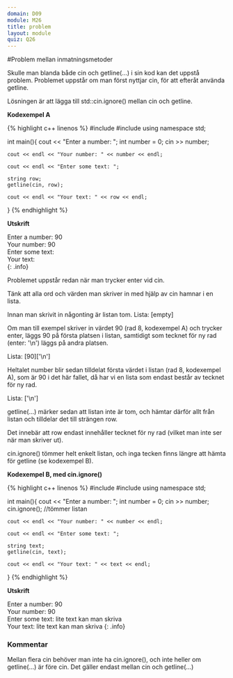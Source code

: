 ```yaml
---
domain: D09
module: M26
title: problem
layout: module
quiz: Q26
---
```


#Problem mellan inmatningsmetoder

Skulle man blanda både cin och getline(...) i sin kod kan det uppstå problem. 
Problemet uppstår om man först nyttjar cin, för att efteråt använda getline.

Lösningen är att lägga till std::cin.ignore() mellan cin och getline.

__Kodexempel A__

{% highlight c++ linenos %}
    #include <iostream>
#include <string>
using namespace std;
 
int main(){
    cout << "Enter a number: ";
    int number = 0;
    cin >> number;
     
    cout << endl << "Your number: " << number << endl;
     
    cout << endl << "Enter some text: ";
     
    string row;
    getline(cin, row);
     
    cout << endl << "Your text: " << row << endl;
}
{% endhighlight %}

__Utskrift__

Enter a number: 90  
Your number: 90  
Enter some text:  
Your text:  
{: .info}

Problemet uppstår redan när man trycker enter vid cin.

Tänk att alla ord och värden man skriver in med hjälp av cin hamnar i en lista.

Innan man skrivit in någonting är listan tom.
Lista: [empty]

Om man till exempel skriver in värdet 90 (rad 8, kodexempel A) och trycker enter, läggs 90 på första platsen i listan, samtidigt som tecknet för ny rad (enter: '\n') läggs på andra platsen.

Lista: [90]['\n']

Heltalet number blir sedan tilldelat första värdet i listan (rad 8, kodexempel A), som är 90 i det här fallet, då har vi en lista som endast består av tecknet för ny rad.

Lista: ['\n']

getline(...) märker sedan att listan inte är tom, och hämtar därför allt från listan och tilldelar det till strängen row.

Det innebär att row endast innehåller tecknet för ny rad (vilket man inte ser när man skriver ut).

cin.ignore() tömmer helt enkelt listan, och inga tecken finns längre att hämta för getline (se kodexempel B).

__Kodexempel B, med cin.ignore()__

{% highlight c++ linenos %}
#include <iostream>
#include <string>
using namespace std;
 
int main(){
    cout << "Enter a number: ";
    int number = 0;
    cin >> number;
    cin.ignore(); //tömmer listan
     
    cout << endl << "Your number: " << number << endl;
     
    cout << endl << "Enter some text: ";
     
    string text;
    getline(cin, text);
     
    cout << endl << "Your text: " << text << endl;
}
{% endhighlight %}

__Utskrift__

Enter a number: 90  
Your number: 90  
Enter some text: lite text kan man skriva  
Your text: lite text kan man skriva
{: .info}

### Kommentar

Mellan flera cin behöver man inte ha cin.ignore(), och inte heller om getline(...) är före cin.
Det gäller endast mellan cin och getline(...)